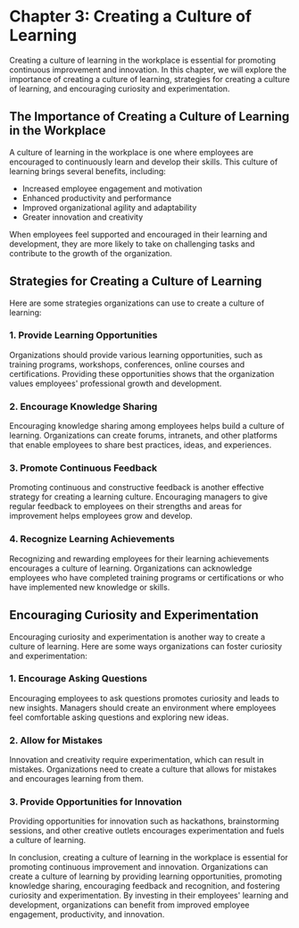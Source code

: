 Chapter 3: Creating a Culture of Learning
=========================================

Creating a culture of learning in the workplace is essential for promoting continuous improvement and innovation. In this chapter, we will explore the importance of creating a culture of learning, strategies for creating a culture of learning, and encouraging curiosity and experimentation.

The Importance of Creating a Culture of Learning in the Workplace
-----------------------------------------------------------------

A culture of learning in the workplace is one where employees are encouraged to continuously learn and develop their skills. This culture of learning brings several benefits, including:

* Increased employee engagement and motivation
* Enhanced productivity and performance
* Improved organizational agility and adaptability
* Greater innovation and creativity

When employees feel supported and encouraged in their learning and development, they are more likely to take on challenging tasks and contribute to the growth of the organization.

Strategies for Creating a Culture of Learning
---------------------------------------------

Here are some strategies organizations can use to create a culture of learning:

### 1. Provide Learning Opportunities

Organizations should provide various learning opportunities, such as training programs, workshops, conferences, online courses and certifications. Providing these opportunities shows that the organization values employees' professional growth and development.

### 2. Encourage Knowledge Sharing

Encouraging knowledge sharing among employees helps build a culture of learning. Organizations can create forums, intranets, and other platforms that enable employees to share best practices, ideas, and experiences.

### 3. Promote Continuous Feedback

Promoting continuous and constructive feedback is another effective strategy for creating a learning culture. Encouraging managers to give regular feedback to employees on their strengths and areas for improvement helps employees grow and develop.

### 4. Recognize Learning Achievements

Recognizing and rewarding employees for their learning achievements encourages a culture of learning. Organizations can acknowledge employees who have completed training programs or certifications or who have implemented new knowledge or skills.

Encouraging Curiosity and Experimentation
-----------------------------------------

Encouraging curiosity and experimentation is another way to create a culture of learning. Here are some ways organizations can foster curiosity and experimentation:

### 1. Encourage Asking Questions

Encouraging employees to ask questions promotes curiosity and leads to new insights. Managers should create an environment where employees feel comfortable asking questions and exploring new ideas.

### 2. Allow for Mistakes

Innovation and creativity require experimentation, which can result in mistakes. Organizations need to create a culture that allows for mistakes and encourages learning from them.

### 3. Provide Opportunities for Innovation

Providing opportunities for innovation such as hackathons, brainstorming sessions, and other creative outlets encourages experimentation and fuels a culture of learning.

In conclusion, creating a culture of learning in the workplace is essential for promoting continuous improvement and innovation. Organizations can create a culture of learning by providing learning opportunities, promoting knowledge sharing, encouraging feedback and recognition, and fostering curiosity and experimentation. By investing in their employees' learning and development, organizations can benefit from improved employee engagement, productivity, and innovation.
